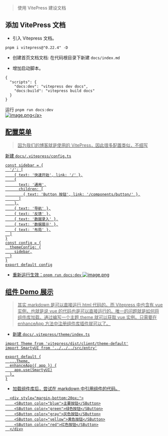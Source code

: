 >使用 VitePress 建设文档

## 添加 VitePress 文档
- 引入 Vitepress 文档。
```
pnpm i vitepress@"0.22.4" -D
```
- 创建首页文档文档: 在代码根目录下新建 `docs/index.md`

- 增加启动脚本。
```
{
  "scripts": {
    "docs:dev": "vitepress dev docs",
    "docs:build": "vitepress build docs"
  }
}
```

运行 `pnpm run docs:dev`<br>
<a data-fancybox title="image.png" href="https://p3-juejin.byteimg.com/tos-cn-i-k3u1fbpfcp/02decc8c90a74a8fb81ab01bcf87cd52~tplv-k3u1fbpfcp-watermark.image?">![image.png](https://p3-juejin.byteimg.com/tos-cn-i-k3u1fbpfcp/02decc8c90a74a8fb81ab01bcf87cd52~tplv-k3u1fbpfcp-watermark.image?)</a>

## 配置菜单
>因为我们的博客就是使用的 VitePress，因此很多配置类似，不细写

新建 `docs/.vitepress/config.ts`
```
const sidebar = {
  '/': [
    { text: '快速开始', link: '/' },
    {
      text: '通用',
      children: [
        { text: 'Button 按钮', link: '/components/button/' },
      ]
    },
    { text: '导航' },
    { text: '反馈' },
    { text: '数据录入' },
    { text: '数据展示' },
    { text: '布局' },
  ]
}
const config = {
  themeConfig: {
    sidebar,
  }
}
export default config
```
- 重新运行生效：`pnpm run docs:dev`
![image.png](https://p3-juejin.byteimg.com/tos-cn-i-k3u1fbpfcp/f3b8502b9b424af3949b6286fc6fa827~tplv-k3u1fbpfcp-watermark.image?)

## 组件 Demo 展示
>其实 markdown 是可以直接运行 html 代码的。而 Vitepress 中也含有 vue 实例，也就是说 vue 的代码也是可以直接运行的。唯一的问题就是如何将组件库加载。通过编写一个主题 theme 就可以获取 vue 实例。只需要在 enhanceApp 方法中注册组件库插件就可以了。

- 新建 `docs/.vitepress/theme/index.ts`
```
import Theme from 'vitepress/dist/client/theme-default'
import SmartyUI from '../../../src/entry'

export default {
  ...Theme,
  enhanceApp({ app }) {
    app.use(SmartyUI)
  },
}
```
- 加载组件库后，尝试在 markdown 中引用组件的代码。


```
  <div style="margin-bottom:20px;">
    <SButton color="blue">主要按钮</SButton>
    <SButton color="green">绿色按钮</SButton>
    <SButton color="gray">灰色按钮</SButton>
    <SButton color="yellow">黄色按钮</SButton>
    <SButton color="red">红色按钮</SButton>
  </div>
```